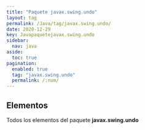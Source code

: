 ```yaml
---
title: "Paquete javax.swing.undo"
layout: tag
permalink: /Java/tag/javax.swing.undo/
date: 2020-12-29
key: Javapaquetejavax.swing.undo
sidebar: 
  nav: java
aside: 
  toc: true
pagination: 
  enabled: true
  tag: "javax.swing.undo"
  permalink: /:num/
---
```


<h2>Elementos</h2>
Todos los elementos del paquete <strong>javax.swing.undo</strong>
